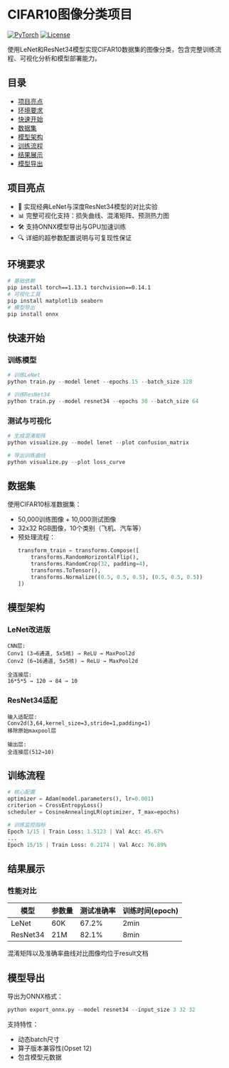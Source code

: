 
# CIFAR10图像分类项目

[![PyTorch](https://img.shields.io/badge/PyTorch-1.10+-red.svg)](https://pytorch.org/)
[![License](https://img.shields.io/badge/License-MIT-blue.svg)](https://opensource.org/licenses/MIT)

使用LeNet和ResNet34模型实现CIFAR10数据集的图像分类，包含完整训练流程、可视化分析和模型部署能力。

## 目录
- [项目亮点](#项目亮点)
- [环境要求](#环境要求)
- [快速开始](#快速开始)
- [数据集](#数据集)
- [模型架构](#模型架构)
- [训练流程](#训练流程)
- [结果展示](#结果展示)
- [模型导出](#模型导出)

## 项目亮点
- 🚀 实现经典LeNet与深度ResNet34模型的对比实验
- 📊 完整可视化支持：损失曲线、混淆矩阵、预测热力图
- 🛠️ 支持ONNX模型导出与GPU加速训练
- 🔍 详细的超参数配置说明与可复现性保证

## 环境要求
```bash
# 基础依赖
pip install torch==1.13.1 torchvision==0.14.1
# 可视化工具
pip install matplotlib seaborn
# 模型导出
pip install onnx
```

## 快速开始
### 训练模型
```python
# 训练LeNet
python train.py --model lenet --epochs 15 --batch_size 128

# 训练ResNet34 
python train.py --model resnet34 --epochs 30 --batch_size 64
```

### 测试与可视化
```python
# 生成混淆矩阵
python visualize.py --model lenet --plot confusion_matrix

# 导出训练曲线
python visualize.py --plot loss_curve
```

## 数据集
使用CIFAR10标准数据集：
- 50,000训练图像 + 10,000测试图像
- 32x32 RGB图像，10个类别（飞机、汽车等）
- 预处理流程：
  ```python
  transform_train = transforms.Compose([
      transforms.RandomHorizontalFlip(),
      transforms.RandomCrop(32, padding=4),
      transforms.ToTensor(),
      transforms.Normalize((0.5, 0.5, 0.5), (0.5, 0.5, 0.5))
  ])
  ```

## 模型架构
### LeNet改进版
```text
CNN层:
Conv1 (3→6通道, 5x5核) → ReLU → MaxPool2d
Conv2 (6→16通道, 5x5核) → ReLU → MaxPool2d

全连接层:
16*5*5 → 120 → 84 → 10
```

### ResNet34适配
```text
输入适配层:
Conv2d(3,64,kernel_size=3,stride=1,padding=1)
移除原始maxpool层

输出层:
全连接层(512→10)
```

## 训练流程
```python
# 核心配置
optimizer = Adam(model.parameters(), lr=0.001)
criterion = CrossEntropyLoss()
scheduler = CosineAnnealingLR(optimizer, T_max=epochs)

# 训练监控指标
Epoch 1/15 | Train Loss: 1.5123 | Val Acc: 45.67%
...
Epoch 15/15 | Train Loss: 0.2174 | Val Acc: 76.89%
```

## 结果展示
### 性能对比
| 模型    | 参数量 | 测试准确率 | 训练时间(epoch) |
|---------|--------|------------|-----------------|
| LeNet   | 60K    | 67.2%      | 2min            |
| ResNet34| 21M    | 82.1%      | 8min            |

混淆矩阵以及准确率曲线对比图像均位于result文档
## 模型导出
导出为ONNX格式：
```python
python export_onnx.py --model resnet34 --input_size 3 32 32
```
支持特性：
- 动态batch尺寸
- 算子版本兼容性(Opset 12)
- 包含模型元数据
